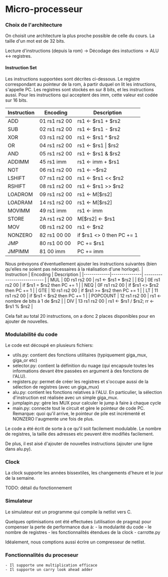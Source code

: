 # Micro-processeur
### Choix de l'architecture

On choisit une architecture la plus proche possible de celle du cours. La taille d'un mot est de 32 bits.



Lecture d'instructions (depuis la rom) -> Décodage des instuctions -> ALU <-> registres.


#### Instruction Set
Les instructions supportées sont décrites ci-dessous. 
Le registre correspondant au pointeur de la rom, à partir duquel on lit les intructions, s'appelle PC. Les registres sont stockés en sur 8 bits, et les instructions aussi. Pour les instructions qui acceptent des imm, cette valeur est codée sur 16 bits.

| Instruction | Encoding | Description |
|------------ | -------- | ----|
| ADD         | 01 rs1 rs2 00 |  rs1 <- \$rs1 + \$rs2  |
| SUB         | 02 rs1 rs2 00 |  rs1 <- \$rs1 - \$rs2  |
| XOR         | 03 rs1 rs2 00 |  rs1 <- \$rs1 ^ \$rs2  |
| OR          | 04 rs1 rs2 00 |  rs1 <- \$rs1 \| \$rs2 |
| AND         | 05 rs1 rs2 00 |  rs1 <- \$rs1 & \$rs2  |
| ADDIMM      | 45 rs1 imm    |  rs1 <- imm + \$rs1    |
| NOT         | 06 rs1 rs2 00 |  rs1 <- ~\$rs2         |
| LSHIFT      | 07 rs1 rs2 00 |  rs1 <- \$rs1 << \$rs2 |
| RSHIFT      | 08 rs1 rs2 00 |  rs1 <- \$rs1 >> \$rs2 |
| LOADROM     | 09 rs1 rs2 00 |  rs1 <- M[\$rs2]       |
| LOADRAM     | 14 rs1 rs2 00 |  rs1 <- M[\$rs2]       |
| MOVIMM      | 49 rs1 imm    |  rs1 <- imm            |
| STORE       | 2A rs1 rs2 00 |  M[\$rs2] <- \$rs1     |
| MOV         | 0B rs1 rs2 00 |  rs1 <- \$rs2          |
| NONZERO     | 82 rs1 00  00 |  if \$rs1 <> 0 then PC += 1  |
| JMP         | 80 rs1 00  00 |  PC += \$rs1           |
| JMPIMM      | 81 00  imm    |  PC += imm             |


Nous prévoyons d'éventuellement ajouter les instructions suivantes (bien qu'elles ne soient pas nécessaires à la réalisation d'une horloge).
| Instruction | Encoding      | Description                  | 
|-------------|---------------| ---------------------------- |
| MUL         | 0D rs1 rs2 00 |  rs1 <- \$rs1 * \$rs2 |
| EQ          | 0E rs1 rs2 00 |  if \$rs1 = \$rs2 then PC += 1  |
| NEQ         | 0F rs1 rs2 00 |  if \$rs1 <> \$rs2 then PC += 1  |
| GTE         | 10 rs1 rs2 00 |  if \$rs1 >= \$rs2 then PC += 1  |
| LT          | 11 rs1 rs2 00 |  if \$rs1 < \$rs2 then PC += 1  |
| POPCOUNT    | 12 rs1 rs2 00 |  rs1 <- nombre de bits à 1 de $rs2  |
| DIV         | 13 rs1 rs2 00 |  rs1 <- \$rs1 / \$rs2; rr <- \$rs1 % \$rs2 |



Cela fait au total 20 instructions, on a donc 2 places disponibles pour en ajouter de nouvelles.

### Modulabilité du code
Le code est découpé en plusieurs fichiers:

- utils.py: contient des fonctions utilitaires (typiquement giga_mux, giga_or etc)
- selector.py: contient la définition du nuage (qui encapsule toutes les informations devant être passées en argument à des fonctions de l'ALU).
- registers.py: permet de créer les registres et s'occupe aussi de la sélection de registres (avec un giga_mux)
- alu.py: contient les fonctions relatives à l'ALU. En particulier, la sélection d'instruction est réalisée avec un simple giga_mux.
- jumplapin.py: gère les MUX pour calculer le jump à faire à chaque cycle
- main.py: connecte tout le circuit et gère le pointeur de code PC.
Remarque: quoi qu'il arrive, le pointeur de pile est incrémenté et NONZERO l'augmente une fois de plus.

Le code a été écrit de sorte à ce qu'il soit facilement modulable. Le nombre de registres, la taille des adresses etc peuvent être modifiés facilement.

De plus, il est aisé d'ajouter de nouvelles instructions (ajouter une ligne dans alu.py).

### Clock

La clock supporte les années bissextiles, les changements d'heure et le jour de la semaine.

TODO: détail du fonctionnement

### Simulateur

Le simulateur est un programme qui compile la netlist vers C.

Quelques optimisations ont été effectuées (utilisation de pragma) pour compenser la perte de performance due à:
    - la modularité du code
    - le nombre de registres
    - les fonctionnalités étendues de la clock
    - carrotte.py

Idéalement, nous comptions aussi écrire un compresseur de netlist.

### Fonctionnalités du proceseur
    - Il supporte une multiplication efficace
    - Il supporte un carry look ahead adder